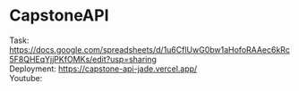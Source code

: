 # CapstoneAPI
<!-- Still working on -->
Task: https://docs.google.com/spreadsheets/d/1u6CflUwG0bw1aHofoRAAec6kRc5F8QHEqYjjPKfOMKs/edit?usp=sharing <br>
Deployment: https://capstone-api-jade.vercel.app/ <br>
Youtube: 
